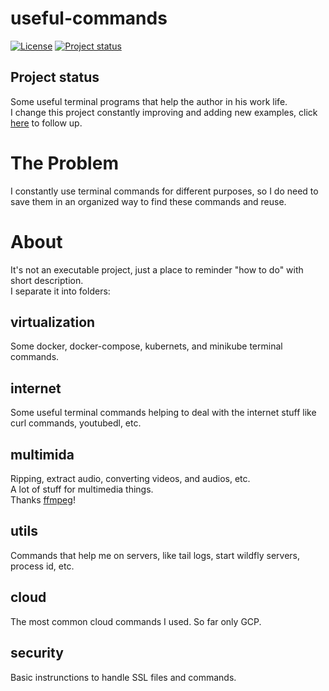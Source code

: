 # useful-commands

[![License](https://img.shields.io/badge/License-Apache%202.0-blue.svg)](https://opensource.org/licenses/Apache-2.0)
[![Project status](https://img.shields.io/badge/Project%20status-Maintenance-orange.svg)](https://img.shields.io/badge/Project%20status-Maintenance-orange.svg)

## Project status

Some useful terminal programs that help the author in his work life.<br />
I change this project constantly improving and adding new examples, click [here](docs/STATUS.md) to follow up.

# The Problem

I constantly use terminal commands for different purposes, so I do need to save them in an organized way to find these commands and reuse.

# About

It's not an executable project, just a place to reminder "how to do" with short description.<br />
I separate it into folders:

## virtualization

Some docker, docker-compose, kubernets, and minikube terminal commands.

## internet

Some useful terminal commands helping to deal with the internet stuff like curl commands, youtubedl, etc.

## multimida

Ripping, extract audio, converting videos, and audios, etc.<br />
A lot of stuff for multimedia things.<br />
Thanks [ffmpeg](https://github.com/FFmpeg/FFmpeg)!

## utils

Commands that help me on servers, like tail logs, start wildfly servers, process id, etc.

## cloud

The most common cloud commands I used. So far only GCP.

## security

Basic instrunctions to handle SSL files and commands.
